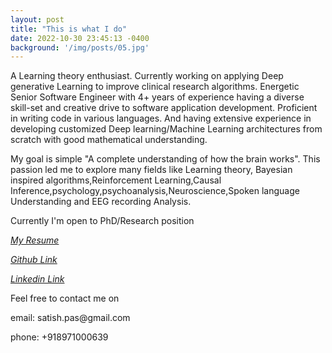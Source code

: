 ```yaml
---
layout: post
title: "This is what I do"
date: 2022-10-30 23:45:13 -0400
background: '/img/posts/05.jpg'
---
```


<p>A Learning theory enthusiast. Currently working on applying Deep generative
    Learning to improve clinical research algorithms.
    Energetic Senior Software Engineer with 4+ years of experience
    having a diverse skill-set and creative drive to software application
    development. Proficient in writing code in various languages.
    And having extensive experience in developing customized Deep
    learning/Machine Learning architectures from scratch with good
    mathematical understanding.</p>
    
<p>My goal is simple "A complete understanding of how the brain works".
    This passion led me to explore many fields like Learning theory, Bayesian inspired algorithms,Reinforcement Learning,Causal Inference,psychology,psychoanalysis,Neuroscience,Spoken language Understanding and EEG recording Analysis.</p>

<p> Currently I'm open to PhD/Research position </p>    

[_My Resume_](https://drive.google.com/file/d/1B-QheGNjPhe2Pkv9kPGabuJF1zCOnnR0/view?usp=sharing)


<object data="/pdfs/Satish_resume1.pdf" width="1000" height="1000" type="application/pdf"></object>



[_Github Link_](https://github.com/Satishpas2)


[_Linkedin Link_](https://www.linkedin.com/in/satish-kumar-571034109/)


<p>Feel free to contact me on <p>
<p> email: satish.pas@gmail.com <p>
<p>phone: +918971000639<p>
